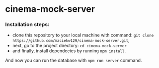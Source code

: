 # cinema-mock-server

### Installation steps:
- clone this repository to your local machine with command: `git clone https://github.com/maciekw129/cinema-mock-server.git`,
- next, go to the project directory: `cd cinema-mock-server`
- and finally, install dependecies by running `npm install`.  

And now you can run the database with `npm run server` command.
